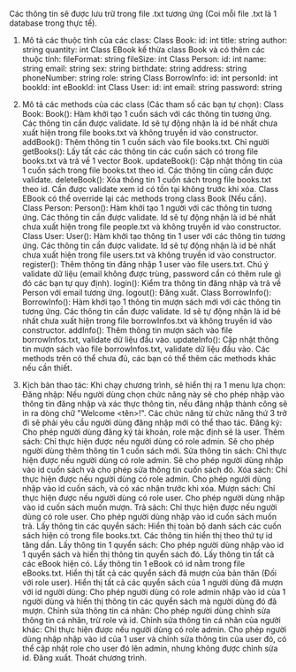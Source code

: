 Các thông tin sẽ được lưu trữ trong file .txt tương ứng (Coi mỗi file .txt là 1 database trong thực tế).

1. Mô tả các thuộc tính của các class:
Class Book:
id: int
title: string
author: string
quantity: int
Class EBook kế thừa class Book và có thêm các thuộc tính:
fileFormat: string
fileSize: int
Class Person:
id: int
name: string
email: string
sex: string
birthdate: string
address: string
phoneNumber: string
role: string
Class BorrowInfo:
id: int
personId: int
bookId: int
eBookId: int
Class User:
id: int
email: string
password: string
2. Mô tả các methods của các class (Các tham số các bạn tự chọn):
Class Book:
Book(): Hàm khởi tạo 1 cuốn sách với các thông tin tương ứng. Các thông tin cần được validate. Id sẽ tự động nhận là id bé nhất chưa xuất hiện trong file books.txt và không truyền id vào constructor.
addBook(): Thêm thông tin 1 cuốn sách vào file books.txt. Chỉ người
getBooks(): Lấy tất các các thông tin các cuốn sách có trong file books.txt và trả về 1 vector Book.
updateBook(): Cập nhật thông tin của 1 cuốn sách trong file books.txt theo id. Các thông tin cũng cần được validate.
deleteBook(): Xóa thông tin 1 cuốn sách trong file books.txt theo id. Cần được validate xem id có tồn tại không trước khi xóa.
Class EBook có thể override lại các methods trong class Book (Nếu cần).
Class Person:
Person(): Hàm khởi tạo 1 người với các thông tin tương ứng. Các thông tin cần được validate. Id sẽ tự động nhận là id bé nhất chưa xuất hiện trong file people.txt và không truyền id vào constructor.
Class User:
User(): Hàm khởi tạo thông tin 1 user với các thông tin tương ứng. Các thông tin cần được validate. Id sẽ tự động nhận là id bé nhất chưa xuất hiện trong file users.txt và không truyền id vào constructor.
register(): Thêm thông tin đăng nhập 1 user vào file users.txt. Chú ý validate dữ liệu (email không được trùng, password cần có thêm rule gì đó các bạn tự quy định).
login(): Kiểm tra thông tin đăng nhập và trả về Person với email tương ứng.
logout(): Đăng xuất.
Class BorrowInfo():
BorrowInfo(): Hàm khởi tạo 1 thông tin mượn sách mới với các thông tin tương ứng. Các thông tin cần được validate. Id sẽ tự động nhận là id bé nhất chưa xuất hiện trong file borrowInfos.txt và không truyền id vào constructor.
addInfo(): Thêm thông tin mượn sách vào file borrowInfos.txt, validate dữ liệu đầu vào.
updateInfo(): Cập nhật thông tin mượn sách vào file borrowInfos.txt, validate dữ liệu đầu vào.
Các methods trên có thể chưa đủ, các bạn có thể thêm các methods khác nếu cần thiết.

3. Kịch bản thao tác:
Khi chạy chương trình, sẽ hiển thị ra 1 menu lựa chọn:
Đăng nhập: Nếu người dùng chọn chức năng này sẽ cho phép nhập vào thông tin đăng nhập và xác thực thông tin, nếu đăng nhập thành công sẽ in ra dòng chữ "Welcome <tên>!". Các chức năng từ chức năng thứ 3 trở đi sẽ phải yêu cầu người dùng đăng nhập mới có thể thao tác.
Đăng ký: Cho phép người dùng đăng ký tài khoản, role mặc định sẽ là user.
Thêm sách: Chỉ thực hiện được nếu người dùng có role admin. Sẽ cho phép người dùng thêm thông tin 1 cuốn sách mới.
Sửa thông tin sách: Chỉ thực hiện được nếu người dùng có role admin. Sẽ cho phép người dùng nhập vào id cuốn sách và cho phép sửa thông tin cuốn sách đó.
Xóa sách: Chỉ thực hiện được nếu người dùng có role admin. Cho phép người dùng nhập vào id cuốn sách, và có xác nhận trước khi xóa.
Mượn sách: Chỉ thực hiện được nếu người dùng có role user. Cho phép người dùng nhập vào id cuốn sách muốn mượn.
Trả sách: Chỉ thực hiện được nếu người dùng có role user. Cho phép người dùng nhập vào id cuốn sách muốn trả.
Lấy thông tin các quyển sách: Hiển thị toàn bộ danh sách các cuốn sách hiện có trong file books.txt. Các thông tin hiển thị theo thứ tự id tăng dần.
Lấy thông tin 1 quyển sách: Cho phép người dùng nhập vào id 1 quyển sách và hiển thị thông tin quyển sách đó.
Lấy thông tin tất cả các eBook hiện có.
Lấy thông tin 1 eBook có id nằm trong file eBooks.txt.
Hiển thị tất cả các quyển sách đã mượn của bản thân (Đối với role user).
Hiển thị tất cả các quyển sách của 1 người dùng đã mượn với id người dùng: Cho phép người dùng có role admin nhập vào id của 1 người dùng và hiển thị thông tin các quyển sách mà người dùng đó đã mượn.
Chỉnh sửa thông tin cá nhân: Cho phép người dùng chỉnh sửa thông tin cá nhân, trừ role và id.
Chỉnh sửa thông tin cá nhân của người khác: Chỉ thực hiện được nếu người dùng có role admin. Cho phép người dùng nhập nhập vào id của 1 user và chỉnh sửa thông tin của user đó, có thể cập nhật role cho user đó lên admin, nhưng không được chỉnh sửa id.
Đăng xuất.
Thoát chương trình.
